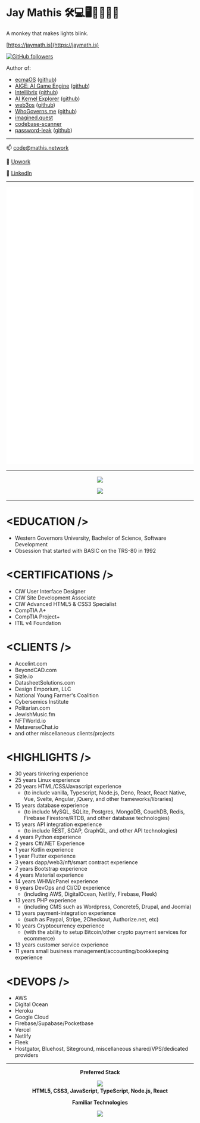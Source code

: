 # Jay Mathis 🛠️💻🖥️👨‍💻👨‍🎓 

A monkey that makes lights blink.

[https://jaymath.is](https://jaymath.is)

[![GitHub followers](https://img.shields.io/github/followers/mathiscode.svg?style=social&label=Follow&maxAge=30000&r=5465465)](https://github.com/mathiscode?tab=followers)

Author of:
- [ecmaOS](https://ecmaos.sh) ([github](https://github.com/ecmaos/ecmaos))
- [AIGE: AI Game Engine](https://aige.games) ([github](https://github.com/mathiscode/aige))
- [Intellibrix](https://intellibrix.dev) ([github](https://github.com/intellibrix/intellibrix))
- [AI Kernel Explorer](https://pypi.org/project/ai-kernel-explorer/) ([github](https://github.com/mathiscode/ai-kernel-explorer))
- [web3os](https://web3os.sh) ([github](https://github.com/web3os-org/kernel))
- [WhoGoverns.me](https://whogoverns.me) ([github](https://github.com/mathiscode/whogoverns.me))
- [imagined.quest](https://imagined.quest)
- [codebase-scanner](https://github.com/mathiscode/codebase-scanner#readme)
- [password-leak](https://www.npmjs.com/package/@mathiscode/password-leak#readme) ([github](https://github.com/mathiscode/password-leak))

---

📫 [code@mathis.network](mailto:code@mathis.network)

🔗 [Upwork](https://www.upwork.com/freelancers/jrmathis)

🔗 [LinkedIn](https://www.linkedin.com/in/jrmathis)

---

![Metrics](https://github.com/mathiscode/mathiscode/blob/master/github-metrics.svg)

---

<p align="center">
    <img align="center" src="https://github-readme-streak-stats.herokuapp.com/?user=mathiscode&theme=merko&hide_border=true&mode=weekly" />
</p>

<p align="center">
    <a href="https://github.com/ryo-ma/github-profile-trophy">
        <img src="https://github-profile-trophy.vercel.app/?username=mathiscode&theme=onedark&column=-1&rank=-C" />
    </a>
</p>

---

# &lt;EDUCATION /&gt;
- Western Governors University, Bachelor of Science, Software Development
- Obsession that started with BASIC on the TRS-80 in 1992

# &lt;CERTIFICATIONS /&gt;
- CIW User Interface Designer
- CIW Site Development Associate
- CIW Advanced HTML5 & CSS3 Specialist
- CompTIA A+
- CompTIA Project+
- ITIL v4 Foundation

# &lt;CLIENTS /&gt;
- Accelint.com
- BeyondCAD.com
- Sizle.io
- DatasheetSolutions.com
- Design Emporium, LLC
- National Young Farmer's Coalition
- Cybersemics Institute
- Politarian.com
- JewishMusic.fm
- NFTWorld.io
- MetaverseChat.io
- and other miscellaneous clients/projects

# &lt;HIGHLIGHTS /&gt;
- 30 years tinkering experience
- 25 years Linux experience
- 20 years HTML/CSS/Javascript experience
    - (to include vanilla, Typescript, Node.js, Deno, React, React Native, Vue, Svelte, Angular, jQuery, and other frameworks/libraries)
- 15 years database experience
    - (to include MySQL, SQLite, Postgres, MongoDB, CouchDB, Redis, Firebase Firestore/RTDB, and other database technologies)
- 15 years API integration experience
    - (to include REST, SOAP, GraphQL, and other API technologies)
- 4 years Python experience
- 2 years C#/.NET Experience
- 1 year Kotlin experience
- 1 year Flutter experience
- 3 years dapp/web3/nft/smart contract experience
- 7 years Bootstrap experience
- 4 years Material experience
- 14 years WHM/cPanel experience
- 6 years DevOps and CI/CD experience
    - (including AWS, DigitalOcean, Netlify, Firebase, Fleek)
- 13 years PHP experience
    - (including CMS such as Wordpress, Concrete5, Drupal, and Joomla)
- 13 years payment-integration experience
    - (such as Paypal, Stripe, 2Checkout, Authorize.net, etc)
- 10 years Cryptocurrency experience
    - (with the ability to setup Bitcoin/other crypto payment services for ecommerce)
- 13 years customer service experience
- 11 years small business management/accounting/bookkeeping experience

# &lt;DEVOPS /&gt;
- AWS
- Digital Ocean
- Heroku
- Google Cloud
- Firebase/Supabase/Pocketbase
- Vercel
- Netlify
- Fleek
- Hostgator, Bluehost, Siteground, miscellaneous shared/VPS/dedicated providers

---

<p align="center"><strong>Preferred Stack</strong></p>
<p align="center">
  <a href="https://skillicons.dev">
    <img src="https://skillicons.dev/icons?i=html,css,js,ts,nodejs,react" />
  </a>
  <br />
  <strong>HTML5, CSS3, JavaScript, TypeScript, Node.js, React</strong>
</p>

<p align="center"><strong>Familiar Technologies</strong></p>
<p align="center">
  <a href="https://skillicons.dev">
    <img src="https://skillicons.dev/icons?i=androidstudio,apollo,arduino,aws,bash,bootstrap,bsd,cs,cpp,cloudflare,css,d3,deno,bots,docker,dotnet,electron,express,figma,firebase,gatsby,gcp,git,github,githubactions,gitlab,graphql,heroku,html,js,jest,kubernetes,linux,md,materialui,mongodb,mysql,netlify,nextjs,nginx,nodejs,php,postgres,powershell,pug,py,ruby,rails,raspberrypi,react,redis,redux,regex,rust,sass,solidity,sqlite,styledcomponents,supabase,svelte,svg,tailwind,tauri,ts,unity,unreal,vercel,vim,visualstudio,vite,vscode,vue,wasm,webpack,wordpress" />
  </a>
</p>

<!--
<p align="center">
    <img align="center" src="https://github-readme-streak-stats.herokuapp.com/?user=mathiscode&theme=merko&hide_border=true&mode=weekly" />
</p>

<p align="center">
    <a href="https://github.com/ryo-ma/github-profile-trophy">
        <img src="https://github-profile-trophy.vercel.app/?username=mathiscode&theme=onedark&column=-1&rank=-C" />
    </a>
</p>
-->

<!--
| Stats |     | Languages |
| ----- | --- | --------- |
| [![Stats](https://github-readme-stats.vercel.app/api?username=mathiscode&theme=blue-green)](https://github.com/mathiscode) | | [![Languages](https://github-readme-stats.vercel.app/api/top-langs/?username=mathiscode&theme=blue-green)](https://github.com/mathiscode) |
-->

<!--[![Stats](https://github-readme-stats.vercel.app/api?username=mathiscode&theme=blue-green)](https://github.com/mathiscode)-->

<!--![Metrics](https://github.com/mathiscode/mathiscode/blob/master/github-metrics.svg)-->

